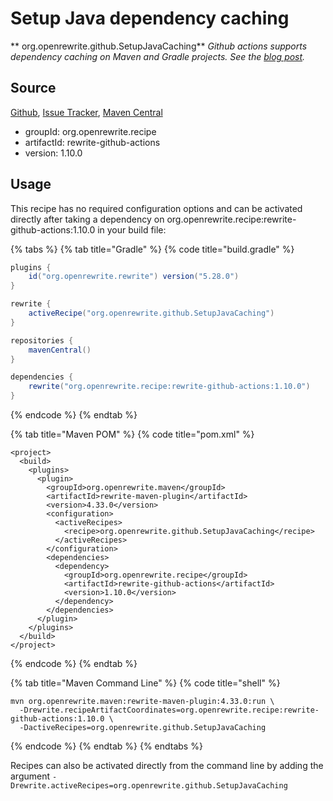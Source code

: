 # Setup Java dependency caching

** org.openrewrite.github.SetupJavaCaching**
_Github actions supports dependency caching on Maven and Gradle projects. See the [blog post](https://github.blog/changelog/2021-08-30-github-actions-setup-java-now-supports-dependency-caching/)._

## Source

[Github](https://github.com/openrewrite/rewrite-github-actions), [Issue Tracker](https://github.com/openrewrite/rewrite-github-actions/issues), [Maven Central](https://search.maven.org/artifact/org.openrewrite.recipe/rewrite-github-actions/1.10.0/jar)

* groupId: org.openrewrite.recipe
* artifactId: rewrite-github-actions
* version: 1.10.0


## Usage

This recipe has no required configuration options and can be activated directly after taking a dependency on org.openrewrite.recipe:rewrite-github-actions:1.10.0 in your build file:

{% tabs %}
{% tab title="Gradle" %}
{% code title="build.gradle" %}
```groovy
plugins {
    id("org.openrewrite.rewrite") version("5.28.0")
}

rewrite {
    activeRecipe("org.openrewrite.github.SetupJavaCaching")
}

repositories {
    mavenCentral()
}

dependencies {
    rewrite("org.openrewrite.recipe:rewrite-github-actions:1.10.0")
}
```
{% endcode %}
{% endtab %}

{% tab title="Maven POM" %}
{% code title="pom.xml" %}
```markup
<project>
  <build>
    <plugins>
      <plugin>
        <groupId>org.openrewrite.maven</groupId>
        <artifactId>rewrite-maven-plugin</artifactId>
        <version>4.33.0</version>
        <configuration>
          <activeRecipes>
            <recipe>org.openrewrite.github.SetupJavaCaching</recipe>
          </activeRecipes>
        </configuration>
        <dependencies>
          <dependency>
            <groupId>org.openrewrite.recipe</groupId>
            <artifactId>rewrite-github-actions</artifactId>
            <version>1.10.0</version>
          </dependency>
        </dependencies>
      </plugin>
    </plugins>
  </build>
</project>
```
{% endcode %}
{% endtab %}

{% tab title="Maven Command Line" %}
{% code title="shell" %}
```shell
mvn org.openrewrite.maven:rewrite-maven-plugin:4.33.0:run \
  -Drewrite.recipeArtifactCoordinates=org.openrewrite.recipe:rewrite-github-actions:1.10.0 \
  -DactiveRecipes=org.openrewrite.github.SetupJavaCaching
```
{% endcode %}
{% endtab %}
{% endtabs %}

Recipes can also be activated directly from the command line by adding the argument `-Drewrite.activeRecipes=org.openrewrite.github.SetupJavaCaching`
